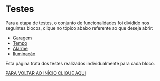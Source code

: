 # Testes

Para a etapa de testes, o conjunto de funcionalidades foi dividido nos seguintes blocos, clique no tópico abaixo referente ao que deseja abrir:
* [Garagem](https://github.com/jaojao7/pi2_jpad/blob/main/garagem.md)
* [Tempo](https://github.com/jaojao7/pi2_jpad/blob/main/tempo.md)
* [Alarme](https://github.com/jaojao7/pi2_jpad/blob/main/alarme.md)
* [Iluminação](https://github.com/jaojao7/pi2_jpad/blob/main/iluminacao.md)

Esta página trata dos testes realizados individualmente para cada bloco.


[PARA VOLTAR AO INÍCIO CLIQUE AQUI](https://github.com/jaojao7/pi2_jpad)
